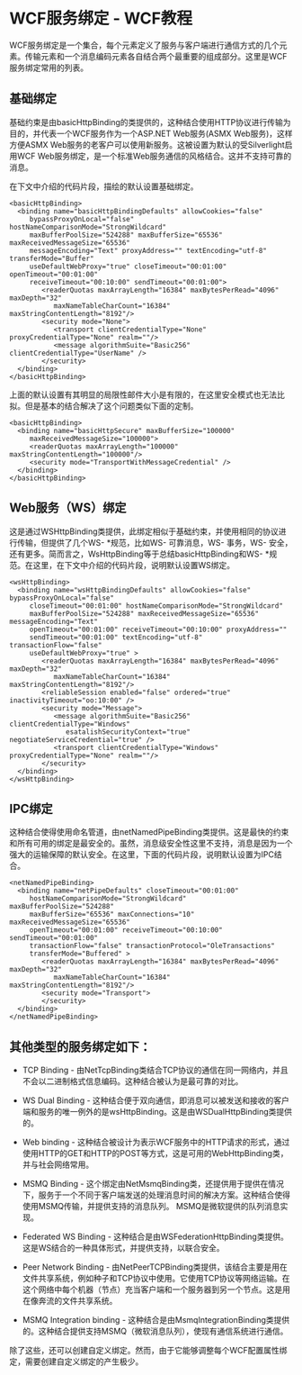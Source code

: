 # WCF服务绑定 - WCF教程

WCF服务绑定是一个集合，每个元素定义了服务与客户端进行通信方式的几个元素。传输元素和一个消息编码元素各自结合两个最重要的组成部分。这里是WCF服务绑定常用的列表。

## 基础绑定

基础约束是由basicHttpBinding的类提供的，这种结合使用HTTP协议进行传输为目的，并代表一个WCF服务作为一个ASP.NET Web服务(ASMX Web服务)，这样方便ASMX Web服务的老客户可以使用新服务。这被设置为默认的受Silverlight启用WCF Web服务绑定，是一个标准Web服务通信的风格结合。这并不支持可靠的消息。

在下文中介绍的代码片段，描绘的默认设置基础绑定。

```
<basicHttpBinding>
  <binding name="basicHttpBindingDefaults" allowCookies="false"
     bypassProxyOnLocal="false" hostNameComparisonMode="StrongWildcard"
     maxBufferPoolSize="524288" maxBufferSize="65536" maxReceivedMessageSize="65536"
     messageEncoding="Text" proxyAddress="" textEncoding="utf-8" transferMode="Buffer"
     useDefaultWebProxy="true" closeTimeout="00:01:00" openTimeout="00:01:00"
     receiveTimeout="00:10:00" sendTimeout="00:01:00">
        <readerQuotas maxArrayLength="16384" maxBytesPerRead="4096" maxDepth="32"
           maxNameTableCharCount="16384" maxStringContentLength="8192"/>
        <security mode="None">
           <transport clientCredentialType="None" proxyCredentialType="None" realm=""/>
           <message algorithmSuite="Basic256" clientCredentialType="UserName" />
        </security>       
  </binding>
</basicHttpBinding>        	

```

上面的默认设置有其明显的局限性邮件大小是有限的，在这里安全模式也无法比拟。但是基本的结合解决了这个问题类似下面的定制。

```
<basicHttpBinding>
  <binding name="basicHttpSecure" maxBufferSize="100000"
	 maxReceivedMessageSize="100000">
	 <readerQuotas maxArrayLength="100000" maxStringContentLength="100000"/>
     <security mode="TransportWithMessageCredential" />
  </binding>
</basicHttpBinding>

```

## Web服务（WS）绑定

这是通过WSHttpBinding类提供，此绑定相似于基础约束，并使用相同的协议进行传输，但提供了几个WS- *规范，比如WS- 可靠消息，WS- 事务，WS- 安全，还有更多。简而言之，WsHttpBinding等于总结basicHttpBinding和WS- *规范。在这里，在下文中介绍的代码片段，说明默认设置WS绑定。

```
<wsHttpBinding>
  <binding name="wsHttpBindingDefaults" allowCookies="false" bypassProxyOnLocal="false"
     closeTimeout="00:01:00" hostNameComparisonMode="StrongWildcard"
     maxBufferPoolSize="524288" maxReceivedMessageSize="65536" messageEncoding="Text"
     openTimeout="00:01:00" receiveTimeout="00:10:00" proxyAddress=""
     sendTimeout="00:01:00" textEncoding="utf-8" transactionFlow="false"
     useDefaultWebProxy="true" >      
        <readerQuotas maxArrayLength="16384" maxBytesPerRead="4096" maxDepth="32"
           maxNameTableCharCount="16384" maxStringContentLength="8192"/>
        <reliableSession enabled="false" ordered="true" inactivityTimeout="oo:10:00" /> 
        <security mode="Message">
           <message algorithmSuite="Basic256" clientCredentialType="Windows"
              esatalishSecurityContext="true" negotiateServiceCredential="true" />
           <transport clientCredentialType="Windows" proxyCredentialType="None" realm=""/>        	
        </security>
  </binding>
</wsHttpBinding>

```

## IPC绑定

这种结合使得使用命名管道，由netNamedPipeBinding类提供。这是最快的约束和所有可用的绑定是最安全的。虽然，消息级安全性这里不支持，消息是因为一个强大的运输保障的默认安全。在这里，下面的代码片段，说明默认设置为IPC结合。

```
<netNamedPipeBinding>
  <binding name="netPipeDefaults" closeTimeout="00:01:00"
     hostNameComparisonMode="StrongWildcard" maxBufferPoolSize="524288"
     maxBufferSize="65536" maxConnections="10" maxReceivedMessageSize="65536"
     openTimeout="00:01:00" receiveTimeout="00:10:00" sendTimeout="00:01:00"
     transactionFlow="false" transactionProtocol="OleTransactions"
     transferMode="Buffered" >      
        <readerQuotas maxArrayLength="16384" maxBytesPerRead="4096" maxDepth="32"
           maxNameTableCharCount="16384" maxStringContentLength="8192"/>
        <security mode="Transport">        	
        </security>
  </binding>
</netNamedPipeBinding>

```

## 其他类型的服务绑定如下：

*   TCP Binding - 由NetTcpBinding类结合TCP协议的通信在同一网络内，并且不会以二进制格式信息编码。这种结合被认为是最可靠的对比。

*   WS Dual Binding - 这种结合便于双向通信，即消息可以被发送和接收的客户端和服务的唯一例外的是wsHttpBinding。这是由WSDualHttpBinding类提供的。

*   Web binding - 这种结合被设计为表示WCF服务中的HTTP请求的形式，通过使用HTTP的GET和HTTP的POST等方式，这是可用的WebHttpBinding类，并与社会网络常用。

*   MSMQ Binding - 这个绑定由NetMsmqBinding类，还提供用于提供在情况下，服务于一个不同于客户端发送的处理消息时间的解决方案。这种结合使得使用MSMQ传输，并提供支持的消息队列。 MSMQ是微软提供的队列消息实现。

*   Federated WS Binding - 这种结合是由WSFederationHttpBinding类提供。这是WS结合的一种具体形式，并提供支持，以联合安全。

*   Peer Network Binding - 由NetPeerTCPBinding类提供，该结合主要是用在文件共享系统，例如种子和TCP协议中使用。它使用TCP协议等网络运输。在这个网络中每个机器（节点）充当客户端和一个服务器到另一个节点。这是用在像奔流的文件共享系统。

*   MSMQ Integration binding - 这种结合是由MsmqIntegrationBinding类提供的。这种结合提供支持MSMQ（微软消息队列），使现有通信系统进行通信。

除了这些，还可以创建自定义绑定。然而，由于它能够调整每个WCF配置属性绑定，需要创建自定义绑定的产生极少。


